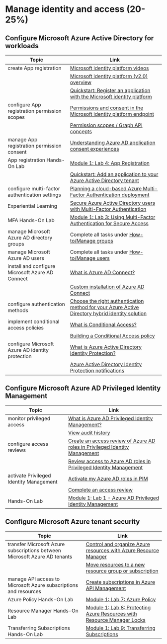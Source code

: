 # Manage identity and access (20-25%)

## Configure Microsoft Azure Active Directory for workloads

| Topic | Link |
| --- | --- |
|create App registration|[Microsoft identity platform videos](https://docs.microsoft.com/en-us/azure/active-directory/develop/identity-videos)|
| |[Microsoft identity platform (v2.0) overview](https://docs.microsoft.com/en-us/azure/active-directory/develop/v2-overview)
| |[Quickstart: Register an application with the Microsoft identity platform](https://docs.microsoft.com/en-us/azure/active-directory/develop/quickstart-register-app)|
|configure App registration permission scopes|[Permissions and consent in the Microsoft identity platform endpoint](https://docs.microsoft.com/en-us/azure/active-directory/develop/v2-permissions-and-consent)|
| |[Permission scopes / Graph API concepts](https://docs.microsoft.com/en-us/previous-versions/azure/ad/graph/howto/azure-ad-graph-api-permission-scopes)|
|manage App registration permission consent|[Understanding Azure AD application consent experiences](https://docs.microsoft.com/en-us/azure/active-directory/develop/application-consent-experience)|
|App registration Hands-On Lab|[Module 1: Lab 4: App Registration](https://github.com/saad1969/MicrosoftLearning-AZ-500-Azure-Security/blob/master/Instructions/Labs/Module_1/LAB_04_App_Registration.md)|
| |[Quickstart: Add an application to your Azure Active Directory tenant](https://docs.microsoft.com/en-us/azure/active-directory/manage-apps/add-application-portal)|
|configure multi-factor authentication settings|[Planning a cloud-based Azure Multi-Factor Authentication deployment](https://docs.microsoft.com/en-us/azure/active-directory/authentication/howto-mfa-getstarted) |
|Experiential Learning|[Secure Azure Active Directory users with Multi-Factor Authentication](https://docs.microsoft.com/en-us/learn/modules/secure-aad-users-with-mfa/)|
|MFA Hands-On Lab|[Module 1: Lab 3: Using Multi-Factor Authentication for Secure Access](https://github.com/saad1969/MicrosoftLearning-AZ-500-Azure-Security/blob/master/Instructions/Labs/Module_1/LAB_03_MFA.md)
|manage Microsoft Azure AD directory groups|Complete all tasks under [How-to/Manage groups](https://docs.microsoft.com/en-us/azure/active-directory/users-groups-roles/groups-members-owners-search)|
|manage Microsoft Azure AD users|Complete all tasks under [How-to/Manage users](https://docs.microsoft.com/en-us/azure/active-directory/fundamentals/add-users-azure-active-directory?context=azure/active-directory/users-groups-roles/context/ugr-context)|
|install and configure Microsoft Azure AD Connect|[What is Azure AD Connect?](https://docs.microsoft.com/en-us/azure/active-directory/hybrid/whatis-azure-ad-connect)|
| |[Custom installation of Azure AD Connect](https://docs.microsoft.com/en-us/azure/active-directory/hybrid/how-to-connect-install-custom)|
|configure authentication methods|[Choose the right authentication method for your Azure Active Directory hybrid identity solution](https://docs.microsoft.com/en-us/azure/security/fundamentals/choose-ad-authn)|
|implement conditional access policies|[What is Conditional Access?](https://docs.microsoft.com/en-us/azure/active-directory/conditional-access/overview)|
| |[Building a Conditional Access policy](https://docs.microsoft.com/en-us/azure/active-directory/conditional-access/concept-conditional-access-policies)
|configure Microsoft Azure AD identity protection|[What is Azure Active Directory Identity Protection?](https://docs.microsoft.com/en-us/azure/active-directory/identity-protection/overview-identity-protection)|
| |[Azure Active Directory Identity Protection notifications](https://docs.microsoft.com/en-us/azure/active-directory/identity-protection/howto-identity-protection-configure-notifications)

## Configure Microsoft Azure AD Privileged Identity Management

| Topic | Link |
| --- | --- |
|monitor privileged access|[What is Azure AD Privileged Identity Management?](https://docs.microsoft.com/en-us/azure/active-directory/privileged-identity-management/pim-configure)|
| |[View audit history](https://docs.microsoft.com/en-us/azure/active-directory/privileged-identity-management/pim-how-to-use-audit-log?tabs=new) |
|configure access reviews|[Create an access review of Azure AD roles in Privileged Identity Management](https://docs.microsoft.com/en-us/azure/active-directory/privileged-identity-management/pim-how-to-start-security-review)|
| |[Review access to Azure AD roles in Privileged Identity Management](https://docs.microsoft.com/en-us/azure/active-directory/privileged-identity-management/pim-how-to-perform-security-review)|
|activate Privileged Identity Management|[Activate my Azure AD roles in PIM](https://docs.microsoft.com/en-us/azure/active-directory/privileged-identity-management/pim-how-to-activate-role?tabs=new) |
| |[Complete an access review](https://docs.microsoft.com/en-us/azure/active-directory/privileged-identity-management/pim-how-to-complete-review)|
|Hands-On Lab|[Module 1: Lab 1 - Azure AD Privileged Identity Management](https://github.com/saad1969/MicrosoftLearning-AZ-500-Azure-Security/blob/master/Instructions/Labs/Module_1/LAB_01_PIM.md)|

## Configure Microsoft Azure tenant security

| Topic | Link |
| --- | --- |
|transfer Microsoft Azure subscriptions between Microsoft Azure AD tenants|[Control and organize Azure resources with Azure Resource Manager](https://docs.microsoft.com/en-us/learn/modules/control-and-organize-with-azure-resource-manager/)|
| |[Move resources to a new resource group or subscription](<https://docs.microsoft.com/en-us/azure/azure-resource-manager/management/move-resource-group-and-subscription>)
|manage API access to Microsoft Azure subscriptions and resources|[Create subscriptions in Azure API Management](https://docs.microsoft.com/en-us/azure/api-management/api-management-howto-create-subscriptions)
|Azure Policy Hands-On Lab|[Module 1: Lab 7: Azure Policy](https://github.com/saad1969/MicrosoftLearning-AZ-500-Azure-Security/blob/master/Instructions/Labs/Module_1/LAB_07_Azure_Policy.md)|
|Resource Manager Hands-On Lab |[Module 1: Lab 8: Protecting Azure Resources with Resource Manager Locks](https://github.com/saad1969/MicrosoftLearning-AZ-500-Azure-Security/blob/master/Instructions/Labs/Module_1/LAB_08_Azure_Locks.md)|
|Transferring Subscriptions Hands-On Lab|[Module 1: Lab 9: Transferring Subscriptions](https://github.com/saad1969/MicrosoftLearning-AZ-500-Azure-Security/blob/master/Instructions/Labs/Module_1/LAB_09_Subscriptions.md)
